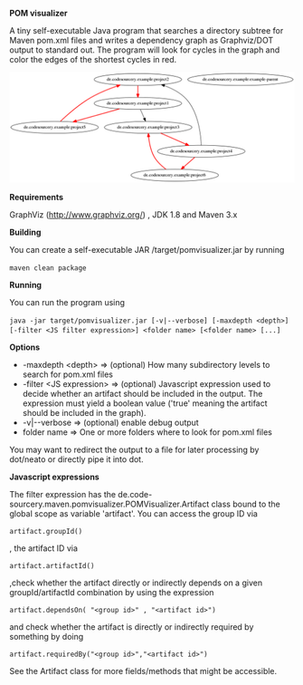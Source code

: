 __POM visualizer__

A tiny self-executable Java program that searches a directory subtree for Maven pom.xml files and writes a dependency graph as Graphviz/DOT output to standard out. The program will look for cycles in the graph and color the edges of the shortest cycles in red.

![screenshot](https://github.com/toby1984/pomvisualizer/blob/master/screenshot.png?raw=true)

__Requirements__

GraphViz (http://www.graphviz.org/) , JDK 1.8 and Maven 3.x

__Building__

You can create a self-executable JAR /target/pomvisualizer.jar by running

```maven clean package```

__Running__

You can run the program using

```java -jar target/pomvisualizer.jar [-v|--verbose] [-maxdepth <depth>] [-filter <JS filter expression>] <folder name> [<folder name> [...]```

__Options__

* -maxdepth &lt;depth&gt; => (optional) How many subdirectory levels to search for pom.xml files
* -filter &lt;JS expression&gt; => (optional) Javascript expression used to decide whether an artifact should be included in the output. The expression must yield a boolean value ('true' meaning the artifact should be included in the graph).
* -v|--verbose => (optional) enable debug output
* folder name => One or more folders where to look for pom.xml files

You may want to redirect the output to a file for later processing by dot/neato or directly pipe it into dot.

__Javascript expressions__

The filter expression has the de.code-sourcery.maven.pomvisualizer.POMVisualizer.Artifact class bound to the global scope as variable 'artifact'. You can access the group ID via

```
artifact.groupId()
```

, the artifact ID via 

```
artifact.artifactId()
```

,check whether the artifact directly or indirectly depends on a given groupId/artifactId combination by using the expression 

```
artifact.dependsOn( "<group id>" , "<artifact id>")
```

and check whether the artifact is directly or indirectly required by something by doing

```
artifact.requiredBy("<group id>","<artifact id>")
```

See the Artifact class for more fields/methods that might be accessible.
